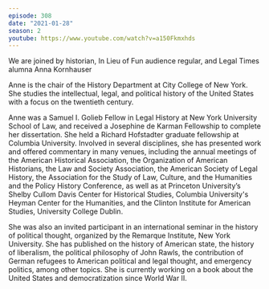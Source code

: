```yaml
---
episode: 308
date: "2021-01-28"
season: 2
youtube: https://www.youtube.com/watch?v=a150Fkmxhds
---
```

We are joined by historian, In Lieu of Fun audience regular, and Legal Times
alumna Anna Kornhauser

Anne is the chair of the History Department at City College of New York.  She
studies the intellectual, legal, and political history of the United States
with a focus on the twentieth century.

Anne was a Samuel I. Golieb Fellow in Legal History at New York University
School of Law, and received a Josephine de Karman Fellowship to complete her
dissertation. She held a Richard Hofstadter graduate fellowship at Columbia
University. Involved in several disciplines, she has presented work and offered
commentary in many venues, including the annual meetings of the American
Historical Association, the Organization of American Historians, the Law and
Society Association, the American Society of Legal History, the Association for
the Study of Law, Culture, and the Humanities and the Policy History
Conference, as well as at Princeton University’s Shelby Cullom Davis Center for
Historical Studies, Columbia University's Heyman Center for the Humanities, and
the Clinton Institute for American Studies, University College Dublin.

She was also an invited participant in an international seminar in the history
of political thought, organized by the Remarque Institute, New York
University. She has published on the history of American state, the history of
liberalism, the political philosophy of John Rawls, the contribution of German
refugees to American political and legal thought, and emergency politics, among
other topics. She is currently working on a book about the United States and
democratization since World War II.
